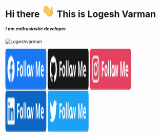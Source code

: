 

# Hi there <img src="https://raw.githubusercontent.com/ChandruSankar/ChandruSankar/master/assets/Hi.gif" width="40" height="40"> This is Logesh Varman
##### I am enthusiastic developer

<p align="left"> <img src="https://komarev.com/ghpvc/?username=Logeshvarman&label=Profile%20views&color=0e75b6&style=flat" alt="Logeshvarman" /> </p>


<a href="https://www.facebook.com/lokesh.messi.927/" target="_blank" style="text-decoration: none">
  <img src="https://raw.githubusercontent.com/ChandruSankar/ChandruSankar/master/assets/facebook.svg" width="128" height="128">
</a>

<a href="https://github.com/Logeshvarman" target="_blank" style="text-decoration: none">
  <img src="https://raw.githubusercontent.com/ChandruSankar/ChandruSankar/master/assets/github.svg" width="128" height="128">
</a>


<a href="https://instagram.com/0xlogeshvarman?igshid=ZDc4ODBmNjlmNQ==" target="_blank" style="text-decoration: none">
  <img src="https://raw.githubusercontent.com/ChandruSankar/ChandruSankar/master/assets/instagram.svg" width="128" height="128">
</a>

<a href="https://www.linkedin.com/in/logesh-varman-7699021b1/" target="_blank" style="text-decoration: none">
  <img src="https://raw.githubusercontent.com/ChandruSankar/ChandruSankar/master/assets/linkedin.svg" width="128" height="128">
</a>

<a href="https://twitter.com/logesh_varman?t=2wRO28WSfOFvqwgUnU1SbQ&s=09" target="_blank" style="text-decoration: none">
  <img src="https://raw.githubusercontent.com/ChandruSankar/ChandruSankar/master/assets/twitter.svg" width="128" height="128">
</a>

